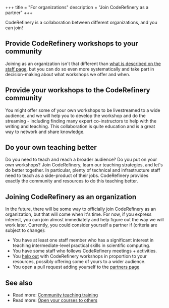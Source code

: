 +++
title = "For organizations"
description = "Join CodeRefinery as a partner"
+++

CodeRefinery is a collaboration between different organizations, and
you can join!


## Provide CodeRefinery workshops to your community

Joining as an organization isn't that different than [what is
described on the staff page](@/join/staff.md), but you can do so even
more systematically and take part in decision-making about what
workshops we offer and when.


## Provide your workshops to the CodeRefinery community

You might offer some of your own workshops to be livestreamed to a
wide audience, and we will help you to develop the workshop and do the
streaming - including finding many expert co-instructors to help with
the writing and teaching.  This collaboration is quite education and
is a great way to network and share knowledge.


## Do your own teaching better

Do you need to teach and reach a broader audience?  Do you put on your
own workshops?  Join CodeRefinery, learn our teaching strategies, and
let's do better together.  In particular, plenty of technical and
infrastructure staff need to teach as a side-product of their jobs.
CodeRefinery provides exactly the community and resources to do this
teaching better.


## Joining CodeRefinery as an organization

In the future, there will be some way to officially join CodeRefinery
as an organization, but that will come when it's time.  For now, if
you express interest, you can join almost immediately and help figure
out the way we will work later.  Currently, you could consider
yourself a partner if (criteria are subject to change):

- You have at least one staff member who has a significant interest in
  teaching intermediate-level practical skills in scientific computing.
- You have some staff who follows CodeRefinery meetings + activities.
- You [help out](@/join/individuals.md) with CodeRefinery workshops in
  proportion to your resources, possibly offering some of yours to a
  wider audience.
- You open a pull request adding yourself to the [partners
  page](@/about/partners.md)


## See also

* Read more: [Community teaching training](https://coderefinery.github.io/community-teaching/)
* Read more: [Open your courses to others](https://coderefinery.github.io/manuals/open-your-courses/)
